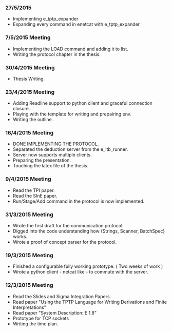 ### 27/5/2015
- Implementing e_tptp_expander
- Expanding every command in enetcat with e_tptp_expander

### 7/5/2015 Meeting
- Implementing the LOAD command and adding it to list.
- Writing the protocol chapter in the thesis.

### 30/4/2015 Meeting
- Thesis Writing.

### 23/4/2015 Meeting
- Adding Readline support to python client and graceful connection closure.
- Playing with the template for writing and prepairing env.
- Writing the outline.

### 16/4/2015 Meeting
- DONE IMPLEMENTING THE PROTOCOL.
- Separated the deduction server from the e_ltb_runner.
- Server now supports multiple clients.
- Preparing the presentation.
- Touching the latex file of the thesis.

### 9/4/2015 Meeting
- Read the TPI paper.
- Read the SInE paper.
- Run/Stage/Add command in the protocol is now implemented.

### 31/3/2015 Meeting
- Wrote the first draft for the communication protocol.
- Digged into the code understanding how {Strings, Scanner, BatchSpec} works.
- Wrote a proof of concept parser for the protocol.


### 19/3/2015 Meeting
- Finished a configurable fully working prototype. ( Two weeks of work )
- Wrote a python client - netcat like - to commute with the server.

### 12/3/2015 Meeting
- Read the Slides and Sigma Integration Papers.
- Read paper "Using the TPTP Language for Writing Derivations and Finite Interpretations"
- Read paper "System Description: E 1.8"
- Prototype for TCP sockets
- Writing the time plan.
